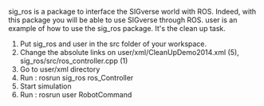 sig_ros is a package to interface the SIGverse world with ROS. Indeed, with this package you will be able to use SIGverse through ROS.
user is an example of how to use the sig_ros package. It's the clean up task.

1. Put sig_ros and user in the src folder of your workspace.
2. Change the absolute links on user/xml/CleanUpDemo2014.xml (5), sig_ros/src/ros_controller.cpp (1)
3. Go to user/xml directory
4. Run : rosrun sig_ros ros_Controller
5. Start simulation
6. Run : rosrun user RobotCommand

